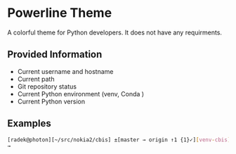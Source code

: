 # Powerline Theme

A colorful theme for Python developers.
It does not have any requirments.

## Provided Information

* Current username and hostname
* Current path
* Git repository status
* Current Python environment (venv, Conda )
* Current Python version

## Examples

```bash
[radek@photon][~/src/nokia2/cbis] ±[master → origin ↑1 {1}✓][venv-cbis][py-3.7.5]
→
```
